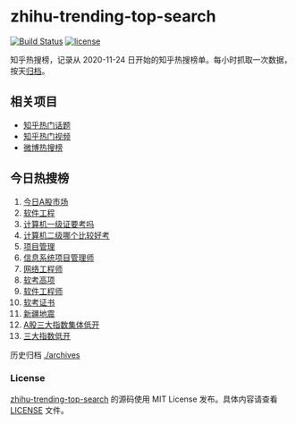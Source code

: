 # zhihu-trending-top-search

[![Build Status](https://github.com/justjavac/zhihu-trending-top-search/workflows/ci/badge.svg?branch=main)](https://github.com/justjavac/zhihu-trending-top-search/actions)
[![license](https://img.shields.io/github/license/justjavac/zhihu-trending-top-search)](https://github.com/justjavac/zhihu-trending-top-search/blob/main/LICENSE)

知乎热搜榜，记录从 2020-11-24 日开始的知乎热搜榜单。每小时抓取一次数据，按天[归档](./archives)。

## 相关项目

- [知乎热门话题](https://github.com/justjavac/zhihu-trending-hot-questions)
- [知乎热门视频](https://github.com/justjavac/zhihu-trending-hot-video)
- [微博热搜榜](https://github.com/justjavac/weibo-trending-hot-search)

## 今日热搜榜

<!-- BEGIN -->
<!-- 最后更新时间 Thu Feb 22 2024 19:05:58 GMT+0800 (China Standard Time) -->

1. [今日A股市场](https://www.zhihu.com/search?q=%E4%BB%8A%E6%97%A5A%E8%82%A1%E5%B8%82%E5%9C%BA)
1. [软件工程](https://www.zhihu.com/search?q=%E8%BD%AF%E4%BB%B6%E5%B7%A5%E7%A8%8B)
1. [计算机一级证要考吗](https://www.zhihu.com/search?q=%E8%AE%A1%E7%AE%97%E6%9C%BA%E4%B8%80%E7%BA%A7%E8%AF%81%E8%A6%81%E8%80%83%E5%90%97)
1. [计算机二级哪个比较好考](https://www.zhihu.com/search?q=%E8%AE%A1%E7%AE%97%E6%9C%BA%E4%BA%8C%E7%BA%A7%E5%93%AA%E4%B8%AA%E6%AF%94%E8%BE%83%E5%A5%BD%E8%80%83)
1. [项目管理](https://www.zhihu.com/search?q=%E9%A1%B9%E7%9B%AE%E7%AE%A1%E7%90%86)
1. [信息系统项目管理师](https://www.zhihu.com/search?q=%E4%BF%A1%E6%81%AF%E7%B3%BB%E7%BB%9F%E9%A1%B9%E7%9B%AE%E7%AE%A1%E7%90%86%E5%B8%88)
1. [网络工程师](https://www.zhihu.com/search?q=%E7%BD%91%E7%BB%9C%E5%B7%A5%E7%A8%8B%E5%B8%88)
1. [软考高项](https://www.zhihu.com/search?q=%E8%BD%AF%E8%80%83%E9%AB%98%E9%A1%B9)
1. [软件工程师](https://www.zhihu.com/search?q=%E8%BD%AF%E4%BB%B6%E5%B7%A5%E7%A8%8B%E5%B8%88)
1. [软考证书](https://www.zhihu.com/search?q=%E8%BD%AF%E8%80%83%E8%AF%81%E4%B9%A6)
1. [新疆地震](https://www.zhihu.com/search?q=%E6%96%B0%E7%96%86%E5%9C%B0%E9%9C%87)
1. [A股三大指数集体低开](https://www.zhihu.com/search?q=A%E8%82%A1%E4%B8%89%E5%A4%A7%E6%8C%87%E6%95%B0%E9%9B%86%E4%BD%93%E4%BD%8E%E5%BC%80)
1. [三大指数低开](https://www.zhihu.com/search?q=%E4%B8%89%E5%A4%A7%E6%8C%87%E6%95%B0%E4%BD%8E%E5%BC%80)

<!-- END -->

历史归档 [./archives](./archives)

### License

[zhihu-trending-top-search](https://github.com/justjavac/zhihu-trending-top-search) 的源码使用 MIT License
发布。具体内容请查看 [LICENSE](./LICENSE) 文件。
